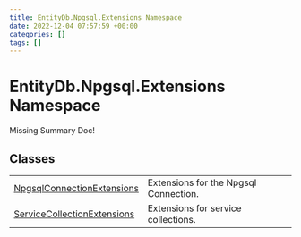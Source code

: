 ```yaml
---
title: EntityDb.Npgsql.Extensions Namespace
date: 2022-12-04 07:57:59 +00:00
categories: []
tags: []
---
```


# EntityDb.Npgsql.Extensions Namespace
Missing Summary Doc!
## Classes
<table><tr><td><a href='dotnet/entitydb.npgsql.extensions.npgsqlconnectionextensions'>NpgsqlConnectionExtensions</a></td><td>
Extensions for the Npgsql Connection.
</td></tr><tr><td><a href='dotnet/entitydb.npgsql.extensions.servicecollectionextensions'>ServiceCollectionExtensions</a></td><td>
Extensions for service collections.
</td></tr></table>
